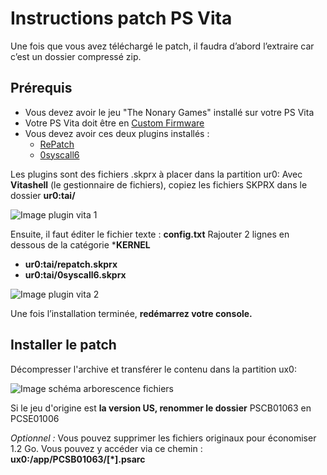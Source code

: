 # Instructions patch PS Vita

Une fois que vous avez téléchargé le patch, il faudra d’abord l’extraire car c’est un dossier compressé zip.

## Prérequis

- Vous devez avoir le jeu "The Nonary Games" installé sur votre PS Vita
- Votre PS Vita doit être en [Custom Firmware](https://enso.henkaku.xyz/)
- Vous devez avoir ces deux plugins installés :
    - [RePatch](https://github.com/dots-tb/rePatch-reDux0/releases)
    - [0syscall6](https://github.com/SKGleba/0syscall6/releases)

Les plugins sont des fichiers .skprx à placer dans la partition ur0:
Avec **Vitashell** (le gestionnaire de fichiers), copiez les fichiers SKPRX dans le dossier **ur0:tai/**

![Image plugin vita 1](/assets/jeu/999/jeufr/installation/plugin_vita_1.webp)

Ensuite, il faut éditer le fichier texte : **config.txt**
Rajouter 2 lignes en dessous de la catégorie ***KERNEL**
- **ur0:tai/repatch.skprx**
- **ur0:tai/0syscall6.skprx**

![Image plugin vita 2](/assets/jeu/999/jeufr/installation/plugin_vita_2.webp)

Une fois l’installation terminée, **redémarrez votre console.**

## Installer le patch

Décompresser l'archive et transférer le contenu dans la partition ux0:

![Image schéma arborescence fichiers](/assets/jeu/999/jeufr/installation/patch_vita_1.webp)

Si le jeu d'origine est **la version US, renommer le dossier** PSCB01063 en PCSE01006

*Optionnel :* Vous pouvez supprimer les fichiers originaux pour économiser 1.2 Go. Vous pouvez y accéder via ce chemin : **ux0:/app/PCSB01063/[*].psarc**
